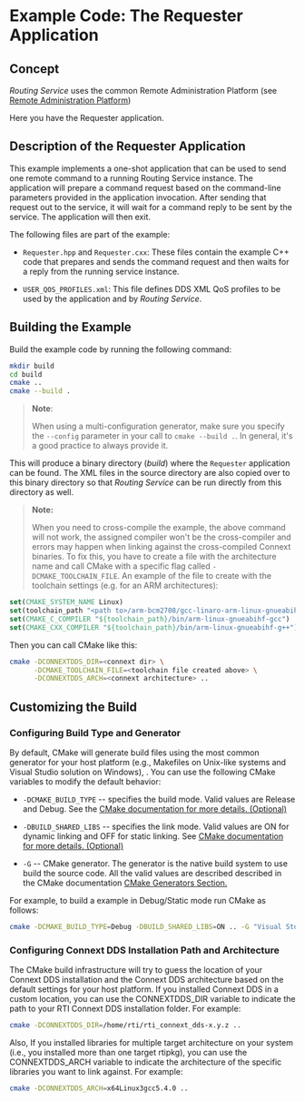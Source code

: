 # Example Code: The Requester Application

## Concept

*Routing Service* uses the common Remote Administration Platform (see [Remote
Administration
Platform](https://community.rti.com/static/documentation/connext-dds/6.1.2/doc/manuals/connext_dds_professional/services/routing_service/common/remote_admin_platform.html))

Here you have the Requester application.

## Description of the Requester Application

This example implements a one-shot application that can be used to send one remote
command to a running Routing Service instance. The application will
prepare a command request based on the command-line parameters provided in
the application invocation. After sending that request out to the service,
it will wait for a command reply to be sent by the service.
The application will then exit.

The following files are part of the example:

-   `Requester.hpp` and `Requester.cxx`: These files contain the example C++
    code that prepares and sends the command request and then waits for a reply
    from the running service instance.

-   `USER_QOS_PROFILES.xml`: This file defines DDS XML QoS profiles to be used
    by the application and by *Routing Service*.

## Building the Example

Build the example code by running the following command:

```sh
mkdir build
cd build
cmake ..
cmake --build .
```

> **Note**:
>
> When using a multi-configuration generator, make sure you specify
> the `--config` parameter in your call to `cmake --build .`. In general,
> it's a good practice to always provide it.

This will produce a binary directory (*build*) where the `Requester` application
can be found. The XML files in the source directory are also copied over to this
binary directory so that *Routing Service* can be run directly from this
directory as well.

> **Note:**
>
> When you need to cross-compile the example, the above
> command will not work, the assigned compiler won't be the cross-compiler and
> errors may happen when linking against the cross-compiled Connext binaries. To
> fix this, you have to create a file with the architecture name and call CMake
> with a specific flag called `-DCMAKE_TOOLCHAIN_FILE`. An example of the file to
> create with the toolchain settings (e.g. for an ARM architectures):

```cmake
set(CMAKE_SYSTEM_NAME Linux)
set(toolchain_path "<path to>/arm-bcm2708/gcc-linaro-arm-linux-gnueabihf-raspbian")
set(CMAKE_C_COMPILER "${toolchain_path}/bin/arm-linux-gnueabihf-gcc")
set(CMAKE_CXX_COMPILER "${toolchain_path}/bin/arm-linux-gnueabihf-g++")
```

Then you can call CMake like this:

```sh
cmake -DCONNEXTDDS_DIR=<connext dir> \
      -DCMAKE_TOOLCHAIN_FILE=<toolchain file created above> \
      -DCONNEXTDDS_ARCH=<connext architecture> ..
```

## Customizing the Build

### Configuring Build Type and Generator

By default, CMake will generate build files using the most common generator for
your host platform (e.g., Makefiles on Unix-like systems and Visual Studio
solution on Windows), \. You can use the following CMake variables to modify the
default behavior:

-   `-DCMAKE_BUILD_TYPE` -- specifies the build mode. Valid values are Release
    and Debug. See the [CMake documentation for more details.
    (Optional)](https://cmake.org/cmake/help/latest/variable/CMAKE_BUILD_TYPE.html)

-   `-DBUILD_SHARED_LIBS` -- specifies the link mode. Valid values are ON for
    dynamic linking and OFF for static linking. See [CMake documentation for
    more details.
    (Optional)](https://cmake.org/cmake/help/latest/variable/BUILD_SHARED_LIBS.html)

-   `-G` -- CMake generator. The generator is the native build system to use
    build the source code. All the valid values are described described in the
    CMake documentation [CMake Generators
    Section.](https://cmake.org/cmake/help/latest/manual/cmake-generators.7.html)

For example, to build a example in Debug/Static mode run CMake as follows:

```sh
cmake -DCMAKE_BUILD_TYPE=Debug -DBUILD_SHARED_LIBS=ON .. -G "Visual Studio 15 2017" -A x64
```

### Configuring Connext DDS Installation Path and Architecture

The CMake build infrastructure will try to guess the location of your Connext
DDS installation and the Connext DDS architecture based on the default settings
for your host platform. If you installed Connext DDS in a custom location, you
can use the CONNEXTDDS_DIR variable to indicate the path to your RTI Connext DDS
installation folder. For example:

```sh
cmake -DCONNEXTDDS_DIR=/home/rti/rti_connext_dds-x.y.z ..
```

Also, If you installed libraries for multiple target architecture on your system
(i.e., you installed more than one target rtipkg), you can use the
CONNEXTDDS_ARCH variable to indicate the architecture of the specific libraries
you want to link against. For example:

```sh
cmake -DCONNEXTDDS_ARCH=x64Linux3gcc5.4.0 ..
```
